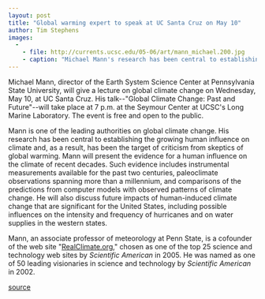```yaml
---
layout: post
title: "Global warming expert to speak at UC Santa Cruz on May 10"
author: Tim Stephens
images:
  -
    - file: http://currents.ucsc.edu/05-06/art/mann_michael.200.jpg
    - caption: "Michael Mann's research has been central to establishing the growing human influence on climate."
---
```


Michael Mann, director of the Earth System Science Center at Pennsylvania State University, will give a lecture on global climate change on Wednesday, May 10, at UC Santa Cruz. His talk--"Global Climate Change: Past and Future"--will take place at 7 p.m. at the Seymour Center at UCSC's Long Marine Laboratory. The event is free and open to the public.

Mann is one of the leading authorities on global climate change. His research has been central to establishing the growing human influence on climate and, as a result, has been the target of criticism from skeptics of global warming. Mann will present the evidence for a human influence on the climate of recent decades. Such evidence includes instrumental measurements available for the past two centuries, paleoclimate observations spanning more than a millennium, and comparisons of the predictions from computer models with observed patterns of climate change. He will also discuss future impacts of human-induced climate change that are significant for the United States, including possible influences on the intensity and frequency of hurricanes and on water supplies in the western states.

Mann, an associate professor of meteorology at Penn State, is a cofounder of the web site "[RealClimate.org][1]," chosen as one of the top 25 science and technology web sites by _Scientific American_ in 2005. He was named as one of 50 leading visionaries in science and technology by _Scientific American_ in 2002.

[1]: http://realclimate.org/

[source](http://www1.ucsc.edu/currents/05-06/05-01/brief-mann.asp "Permalink to brief-mann")
